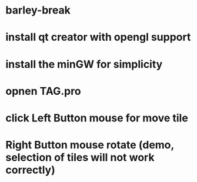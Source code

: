 # barley-break
# install qt creator with opengl support
# install the minGW for simplicity
# opnen TAG.pro
# click Left Button mouse for move tile
# Right Button mouse rotate (demo, selection of tiles will not work correctly)
